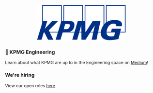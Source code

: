 <p align="center">
  <img src="/images/kpmg.png" style="width:300px;">
</p>
  
### 📝 KPMG Engineering

Learn about what KPMG are up to in the Engineering space on [Medium](https://medium.com/kpmg-uk-engineering)! 

### We're hiring

View our open roles [here](https://www.kpmgcareers.co.uk/experienced-professional/technology-engineering/).
